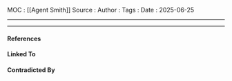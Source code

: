 
MOC : [[Agent Smith]]
Source : 
Author : 
Tags : 
Date : 2025-06-25
***

***
#### References

#### Linked To

#### Contradicted By